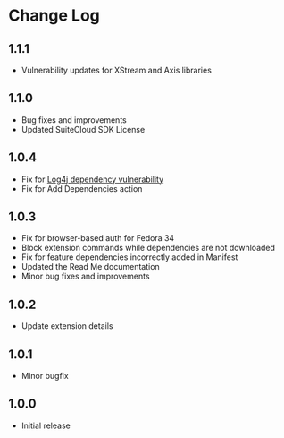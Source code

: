 # Change Log

## 1.1.1

- Vulnerability updates for XStream and Axis libraries

## 1.1.0

- Bug fixes and improvements
- Updated SuiteCloud SDK License

## 1.0.4

- Fix for [Log4j dependency vulnerability](https://www.oracle.com/security-alerts/alert-cve-2021-44228.html)
- Fix for Add Dependencies action

## 1.0.3

- Fix for browser-based auth for Fedora 34
- Block extension commands while dependencies are not downloaded
- Fix for feature dependencies incorrectly added in Manifest
- Updated the Read Me documentation
- Minor bug fixes and improvements

## 1.0.2

- Update extension details

## 1.0.1

- Minor bugfix

## 1.0.0

- Initial release